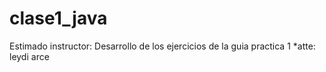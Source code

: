 # clase1_java
Estimado instructor:
Desarrollo de los ejercicios de la guia practica 1
*atte:
leydi arce
